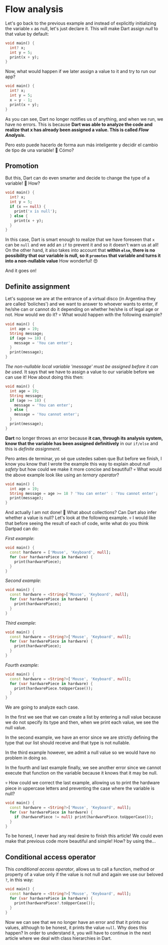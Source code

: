 # Flow analysis

Let's go back to the previous example and instead of explicitly initializing the variable `x` as null, let's just declare it. This will make Dart assign _null_ to that value by default:

```dart
void main() {
  int? x;
  int y = 5;
  print(x + y);
}
```

Now, what would happen if we later assign a value to it and try to run our app?

```dart
void main() {
  int? x;
  int y = 5;
  x = y - 1;
  print(x + y);
}
```

As you can see, Dart no longer notifies us of anything, and when we run, we have no errors. This is because __Dart was able to analyze the code and realize that x has already been assigned a value. This is called _Flow Analysis_.__

Pero esto puede hacerlo de forma aun más inteligente y decidir el cambio de tipo de una variable! 🤨 Cómo?

## Promotion

But this, Dart can do even smarter and decide to change the type of a variable! 🤨 How?

```dart
void main() {
  int? x;
  int y = 5;
  if (x == null) {
    print('x is null');
  } else {
    print(x + y);
  }
}
```

In this case, Dart is smart enough to realize that we have foreseen that `x` can be `null` and we add an `if` to prevent it and so it doesn't warn us at all! On the other hand, it also takes into account that __within `else`, there is no possibility that our variable is null, so it `promotes` that variable and turns it into a non-nullable value__ How wonderful! 😍

And it goes on!

## Definite assignment

Let's suppose we are at the entrance of a virtual disco (in Argentina they are called 'boliches') and we want to answer to whoever wants to enter, if he/she can or cannot do it depending on whether he/she is of legal age or not. How would we do it? 💀 What would happen with the following example?

```dart
void main() {
  int age = 19;
  String message;
  if (age >= 18) {
    message = 'You can enter';
  }
  print(message);
}
```

_The non-nullable local variable 'message' must be assigned before it can be used._ It says that we have to assign a value to our variable before we can use it! How about doing this then:

```dart
void main() {
  int age = 19;
  String message;
  if (age >= 18) {
    message = 'You can enter';
  } else {
    message = 'You cannot enter';
  }
  print(message);
}
```

__Dart__ no longer throws an error because __it can, through its analysis system, know that the variable has been assigned definitively__ in our `if/else` and this is _definite assignment_.

Pero antes de terminar, yo sé que ustedes saben que But before we finish, I know you know that I wrote the example this way to explain about _null safety_ but how could we make it more concise and beautiful? 💀 What would the above example look like using an _ternary operator_?

```dart
void main() {
  int age = 19;
  String message = age >= 18 ? 'You can enter' : 'You cannot enter';
  print(message);
}
```

And actually I am not done! 🤣 What about collections? Can Dart also infer whether a value is null? Let's look at the following example. 💀 I would like that before seeing the result of each of code, write what do you think Dartpad can do:

_First example_:

```dart
void main() {
  const hardware = ['Mouse', 'Keyboard', null];
  for (var hardwarePiece in hardware) {
    print(hardwarePiece);
  }
}
```

_Second example_:

```dart
void main() {
  const hardware = <String>['Mouse', 'Keyboard', null];
  for (var hardwarePiece in hardware) {
    print(hardwarePiece);
  }
}
```

_Third example_:

```dart
void main() {
  const hardware = <String?>['Mouse', 'Keyboard', null];
  for (var hardwarePiece in hardware) {
    print(hardwarePiece);
  }
}
```

_Fourth example_:

```dart
void main() {
  const hardware = <String?>['Mouse', 'Keyboard', null];
  for (var hardwarePiece in hardware) {
    print(hardwarePiece.toUpperCase());
  }
}
```

We are going to analyze each case.

In the first we see that we can create a list by entering a null value because we do not specify its type and then, when we print each value, we see the null value.

In the second example, we have an error since we are strictly defining the type that our list should receive and that type is not nullable.

In the third example however, we admit a null value so we would have no problem in doing so.

In the fourth and last example finally, we see another error since we cannot execute that function on the variable because it knows that it may be null.

💀 How could we correct the last example, allowing us to print the hardware piece in uppercase letters and preventing the case where the variable is null?

```dart
void main() {
  const hardware = <String?>['Mouse', 'Keyboard', null];
  for (var hardwarePiece in hardware) {
    if (hardwarePiece != null) print(hardwarePiece.toUpperCase());
  }
}
```

To be honest, I never had any real desire to finish this article! We could even make that previous code more beautiful and simple! How? by using the...

## Conditional access operator

This _conditional access operator_, allows us to call a function, method or property of a value only if the value is not null and again we use our beloved `?`, in this way:

```dart
void main() {
  const hardware = <String?>['Mouse', 'Keyboard', null];
  for (var hardwarePiece in hardware) {
    print(hardwarePiece?.toUpperCase());
  }
}
```

Now we can see that we no longer have an error and that it prints our values, although to be honest, it prints the value `null`. Why does this happen? In order to understand it, you will have to continue in the next article where we deal with class hierarchies in Dart.
